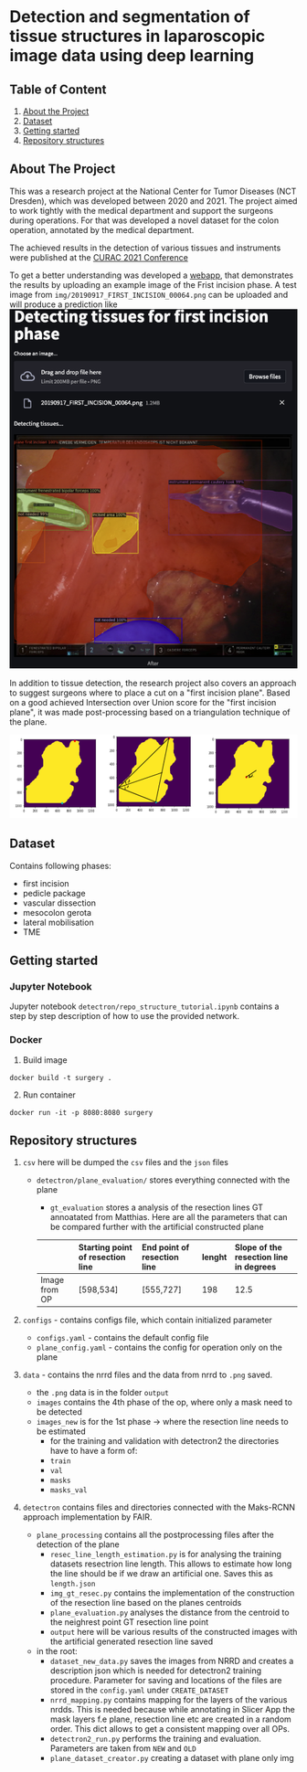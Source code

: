 # Detection and segmentation of tissue structures in laparoscopic image data using deep learning


## Table of Content
1. [About the Project](#about)
1. [Dataset](#dataset)
1. [Getting started](#start)
1. [Repository structures](#repo)


## About The Project<a id="about"></a>

This was a research project at the National Center for Tumor Diseases (NCT Dresden), which was developed between 2020 and 2021.
The project aimed to work tightly with the medical department and support the surgeons during operations.
For that was developed a novel dataset for the colon operation, annotated by the medical department.

The achieved results in the detection of various tissues and instruments were published at the [CURAC 2021 Conference](https://curac.org/de/curac2021/curac2021-programm) 

To get a better understanding was developed a [webapp](https://researchprojectnct.herokuapp.com), that demonstrates the results by uploading an example image of the Frist incision phase.
A test image from `img/20190917_FIRST_INCISION_00064.png` can be uploaded and will produce a prediction like 
![prediction](./img/prediction.png)


In addition to tissue detection, the research project also covers an approach to suggest surgeons where to place a cut on a "first incision plane".
Based on a good achieved Intersection over Union score for the "first incision plane", it was made post-processing based on a triangulation technique of the plane.

![Cut placement](./img/cut_placement.png)



## Dataset<a id="dataset"></a>

Contains following phases:
- first incision
- pedicle package 
- vascular dissection
- mesocolon gerota
- lateral mobilisation 
- TME


## Getting started<a id="start"></a>

### Jupyter Notebook 

Jupyter notebook `detectron/repo_structure_tutorial.ipynb` contains a step by step description of how to use the provided network.

### Docker 

1. Build image 

```shell
docker build -t surgery .
```

2. Run container

```shell
docker run -it -p 8080:8080 surgery
```

## Repository structures <a id="repo"></a>

1. `csv` here will be dumped the `csv` files and the `json` files 
    - `detectron/plane_evaluation/` stores everything connected with the plane
        - `gt_evaluation` stores a analysis of the resection lines GT annoatated from Matthias. 
        Here are all the parameters that can be compared further with the artificial constructed plane
        
        |               | Starting point of resection line | End point of resection line | lenght | Slope of the resection line in degrees |
        |---------------|----------------------------------|-----------------------------|--------|----------------------------------------|
        | Image from OP | [598,534]                        | [555,727]                   | 198    | 12.5                                   |
    

2. `configs` - contains configs file, which contain initialized parameter
    - `configs.yaml` - contains the default config file
    - `plane_config.yaml` - contains the config  for operation only on the plane

3. `data` - contains the nrrd files and the data from nrrd to  `.png` saved.
    - the `.png` data is in the folder `output`
    - `images` contains the 4th phase of the op, where only a mask need to be detected
    -  `images_new` is for the 1st phase -> where the resection line needs to be estimated
        - for the training and validation with detectron2 the directories have to have a form of:
        - `train`
        - `val`
        - `masks`
        - `masks_val` 
  
4. `detectron` contains files and directories connected with the Maks-RCNN approach implementation by FAIR.
    - `plane_processing` contains all the postprocessing files after the detection of the plane
        - `resec_line_length_estimation.py` is for analysing the training datasets resectrion line length. 
        This allows to estimate how long the line should be if we draw an artificial one. Saves this as `length.json` 
        - `img_gt_resec.py` contains the implementation of the construction of the resection line based on the planes centroids
        - `plane_evaluation.py` analyses the distance from the centroid to the neighrest point GT resection line point
        - `output` here will be various results of the constructed images with the artificial generated resection line saved
    - in the root:
        - `dataset_new_data.py` saves the images from NRRD and creates a description json which is needed for detectron2 training procedure.
        Parameter for saving and locations of the files are stored in the `config.yaml` under `CREATE_DATASET`
        - `nrrd_mapping.py` contains mapping for the layers of the various nrdds. This is needed because while annotating in Slicer App the mask layers f.e plane, resection line etc are created in a random order. This dict allows to get a consistent mapping over all OPs.
        - `detectron2_run.py`  performs the training and evaluation. Parameters are taken from `NEW` and `OLD`
        - `plane_dataset_creator.py` creating a dataset with plane only img 
    